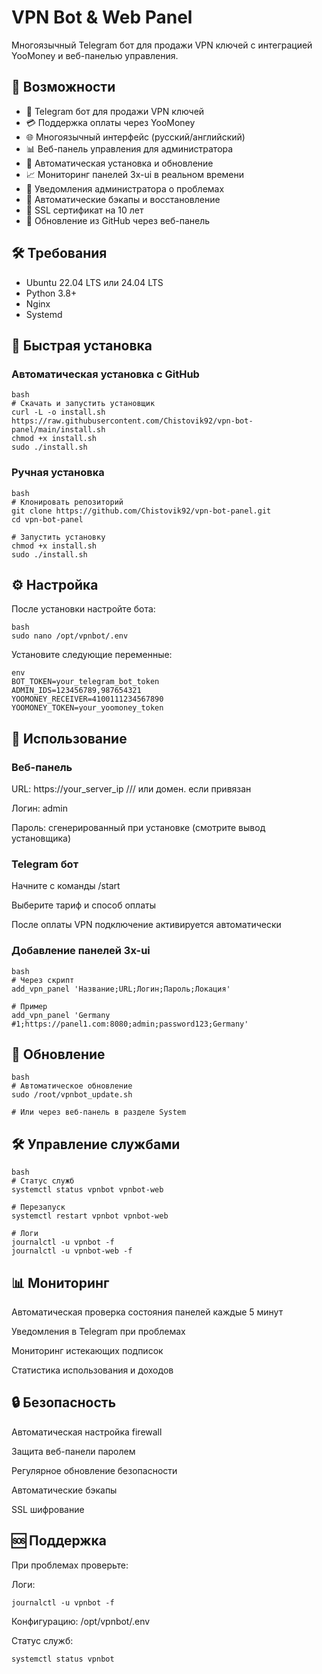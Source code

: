 # VPN Bot & Web Panel

Многоязычный Telegram бот для продажи VPN ключей с интеграцией YooMoney и веб-панелью управления.

## 🌟 Возможности

- 🤖 Telegram бот для продажи VPN ключей
- 💳 Поддержка оплаты через YooMoney
- 🌐 Многоязычный интерфейс (русский/английский)
- 📊 Веб-панель управления для администратора
- 🚀 Автоматическая установка и обновление
- 📈 Мониторинг панелей 3x-ui в реальном времени
- 🔔 Уведомления администратора о проблемах
- 💾 Автоматические бэкапы и восстановление
- 🔐 SSL сертификат на 10 лет
- 🔄 Обновление из GitHub через веб-панель

## 🛠 Требования

- Ubuntu 22.04 LTS или 24.04 LTS
- Python 3.8+
- Nginx
- Systemd

## 🚀 Быстрая установка

### Автоматическая установка с GitHub

```
bash
# Скачать и запустить установщик
curl -L -o install.sh https://raw.githubusercontent.com/Chistovik92/vpn-bot-panel/main/install.sh
chmod +x install.sh
sudo ./install.sh
```

### Ручная установка

```
bash
# Клонировать репозиторий
git clone https://github.com/Chistovik92/vpn-bot-panel.git
cd vpn-bot-panel

# Запустить установку
chmod +x install.sh
sudo ./install.sh
```

## ⚙️ Настройка

После установки настройте бота:

```
bash
sudo nano /opt/vpnbot/.env
```

Установите следующие переменные:
```
env
BOT_TOKEN=your_telegram_bot_token
ADMIN_IDS=123456789,987654321
YOOMONEY_RECEIVER=4100111234567890
YOOMONEY_TOKEN=your_yoomoney_token
```

## 📱 Использование
### Веб-панель
URL: https://your_server_ip /// или домен. если привязан

Логин: admin

Пароль: сгенерированный при установке (смотрите вывод установщика)

### Telegram бот
Начните с команды /start

Выберите тариф и способ оплаты

После оплаты VPN подключение активируется автоматически

### Добавление панелей 3x-ui
```
bash
# Через скрипт
add_vpn_panel 'Название;URL;Логин;Пароль;Локация'

# Пример
add_vpn_panel 'Germany #1;https://panel1.com:8080;admin;password123;Germany'
```

## 🔄 Обновление
```
bash
# Автоматическое обновление
sudo /root/vpnbot_update.sh

# Или через веб-панель в разделе System
```

## 🛠 Управление службами
```
bash
# Статус служб
systemctl status vpnbot vpnbot-web

# Перезапуск
systemctl restart vpnbot vpnbot-web

# Логи
journalctl -u vpnbot -f
journalctl -u vpnbot-web -f
```

## 📊 Мониторинг
Автоматическая проверка состояния панелей каждые 5 минут

Уведомления в Telegram при проблемах

Мониторинг истекающих подписок

Статистика использования и доходов

## 🔒 Безопасность
Автоматическая настройка firewall

Защита веб-панели паролем

Регулярное обновление безопасности

Автоматические бэкапы

SSL шифрование

## 🆘 Поддержка
При проблемах проверьте:

Логи: 
```
journalctl -u vpnbot -f
```

Конфигурацию: /opt/vpnbot/.env

Статус служб: 
```
systemctl status vpnbot
```
